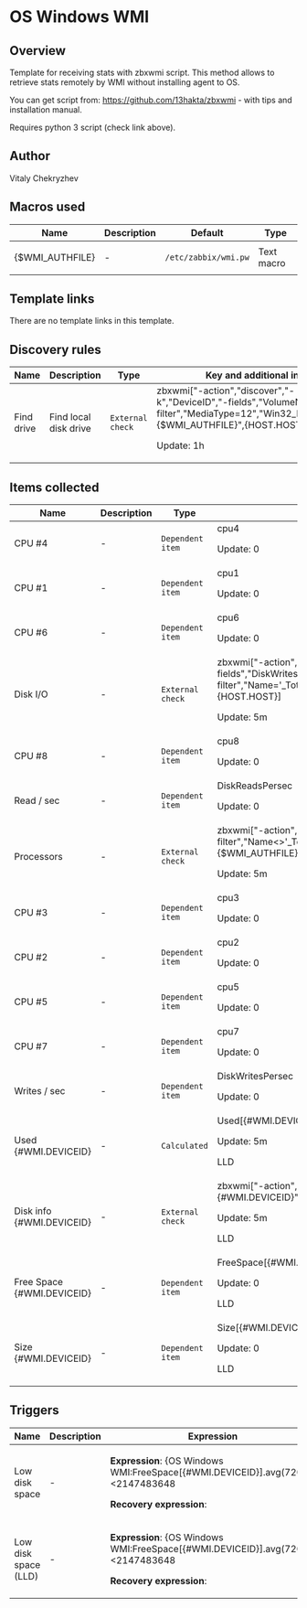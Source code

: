 # OS Windows WMI

## Overview

Template for receiving stats with zbxwmi script. This method allows to retrieve stats remotely by WMI without installing agent to OS.


You can get script from: <https://github.com/13hakta/zbxwmi> - with tips and installation manual.


Requires python 3 script (check link above).



## Author

Vitaly Chekryzhev

## Macros used

|Name|Description|Default|Type|
|----|-----------|-------|----|
|{$WMI_AUTHFILE}|<p>-</p>|`/etc/zabbix/wmi.pw`|Text macro|
## Template links

There are no template links in this template.

## Discovery rules

|Name|Description|Type|Key and additional info|
|----|-----------|----|----|
|Find drive|<p>Find local disk drive</p>|`External check`|zbxwmi["-action","discover","-k","DeviceID","-fields","VolumeName","-filter","MediaType=12","Win32_LogicalDisk","{$WMI_AUTHFILE}",{HOST.HOST}]<p>Update: 1h</p>|
## Items collected

|Name|Description|Type|Key and additional info|
|----|-----------|----|----|
|CPU #4|<p>-</p>|`Dependent item`|cpu4<p>Update: 0</p>|
|CPU #1|<p>-</p>|`Dependent item`|cpu1<p>Update: 0</p>|
|CPU #6|<p>-</p>|`Dependent item`|cpu6<p>Update: 0</p>|
|Disk I/O|<p>-</p>|`External check`|zbxwmi["-action","json","-fields","DiskWritesPersec,DiskWriteBytesPersec,DiskReadsPersec,DiskReadBytesPersec","-filter","Name='_Total'","Win32_PerfRawData_PerfDisk_LogicalDisk","{$WMI_AUTHFILE}",{HOST.HOST}]<p>Update: 5m</p>|
|CPU #8|<p>-</p>|`Dependent item`|cpu8<p>Update: 0</p>|
|Read / sec|<p>-</p>|`Dependent item`|DiskReadsPersec<p>Update: 0</p>|
|Processors|<p>-</p>|`External check`|zbxwmi["-action","json","-fields","PercentProcessorTime","-filter","Name<>'_Total'","Win32_PerfFormattedData_PerfOS_Processor","{$WMI_AUTHFILE}",{HOST.HOST}]<p>Update: 5m</p>|
|CPU #3|<p>-</p>|`Dependent item`|cpu3<p>Update: 0</p>|
|CPU #2|<p>-</p>|`Dependent item`|cpu2<p>Update: 0</p>|
|CPU #5|<p>-</p>|`Dependent item`|cpu5<p>Update: 0</p>|
|CPU #7|<p>-</p>|`Dependent item`|cpu7<p>Update: 0</p>|
|Writes / sec|<p>-</p>|`Dependent item`|DiskWritesPersec<p>Update: 0</p>|
|Used {#WMI.DEVICEID}|<p>-</p>|`Calculated`|Used[{#WMI.DEVICEID}]<p>Update: 5m</p><p>LLD</p>|
|Disk info {#WMI.DEVICEID}|<p>-</p>|`External check`|zbxwmi["-action","json","-k","DeviceID","-fields","FreeSpace,Size","-item","{#WMI.DEVICEID}","Win32_LogicalDisk","{$WMI_AUTHFILE}","{HOST.HOST}"]<p>Update: 5m</p><p>LLD</p>|
|Free Space {#WMI.DEVICEID}|<p>-</p>|`Dependent item`|FreeSpace[{#WMI.DEVICEID}]<p>Update: 0</p><p>LLD</p>|
|Size {#WMI.DEVICEID}|<p>-</p>|`Dependent item`|Size[{#WMI.DEVICEID}]<p>Update: 0</p><p>LLD</p>|
## Triggers

|Name|Description|Expression|Priority|
|----|-----------|----------|--------|
|Low disk space|<p>-</p>|<p>**Expression**: {OS Windows WMI:FreeSpace[{#WMI.DEVICEID}].avg(7200)}<2147483648</p><p>**Recovery expression**: </p>|warning|
|Low disk space (LLD)|<p>-</p>|<p>**Expression**: {OS Windows WMI:FreeSpace[{#WMI.DEVICEID}].avg(7200)}<2147483648</p><p>**Recovery expression**: </p>|warning|
